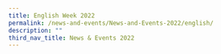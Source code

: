 ```yaml
---
title: English Week 2022
permalink: /news-and-events/News-and-Events-2022/english/
description: ""
third_nav_title: News & Events 2022
---
```

